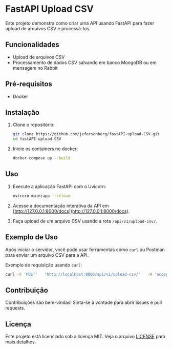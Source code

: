 
# FastAPI Upload CSV

Este projeto demonstra como criar uma API usando FastAPI para fazer upload de arquivos CSV e processá-los.

## Funcionalidades

- Upload de arquivos CSV
- Processamento de dados CSV salvando em banco MongoDB ou em mensagem no Rabbit


## Pré-requisitos

- Docker

## Instalação

1. Clone o repositório:

    ```bash
    git clone https://github.com/jefersonberg/fastAPI-upload-CSV.git
    cd fastAPI-upload-CSV
    ```

2. Inicie os containers no docker:

    ```bash
    docker-compose up --build
    ```

## Uso

1. Execute a aplicação FastAPI com o Uvicorn:

    ```bash
    uvicorn main:app --reload
    ```

2. Acesse a documentação interativa da API em [http://127.0.0.1:8000/docs](http://127.0.0.1:8000/docs).

3. Faça upload de um arquivo CSV usando a rota `/api/v1/upload-csv/`.


## Exemplo de Uso

Após iniciar o servidor, você pode usar ferramentas como `curl` ou Postman para enviar um arquivo CSV para a API.

Exemplo de requisição usando `curl`:

```bash
curl -X 'POST'   'http://localhost:8000/api/v1/upload-csv/'   -H 'accept: application/json'   -H 'Content-Type: multipart/form-data'   -F 'file=@seu_arquivo.csv'
```

## Contribuição

Contribuições são bem-vindas! Sinta-se à vontade para abrir issues e pull requests.

## Licença

Este projeto está licenciado sob a licença MIT. Veja o arquivo [LICENSE](LICENSE) para mais detalhes.
